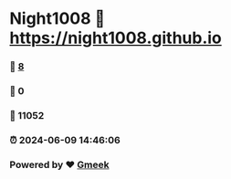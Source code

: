 # Night1008 :link: https://night1008.github.io 
### :page_facing_up: [8](https://night1008.github.io/tag.html) 
### :speech_balloon: 0 
### :hibiscus: 11052 
### :alarm_clock: 2024-06-09 14:46:06 
### Powered by :heart: [Gmeek](https://github.com/Meekdai/Gmeek)
